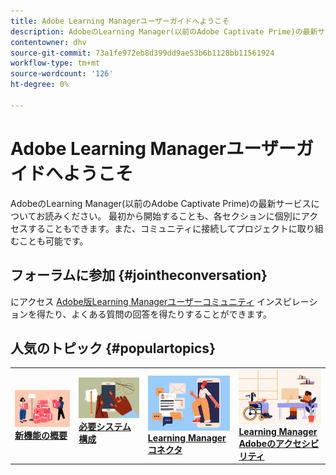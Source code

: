 ```yaml
---
title: Adobe Learning Managerユーザーガイドへようこそ
description: AdobeのLearning Manager(以前のAdobe Captivate Prime)の最新サービスについて説明します。 最初から開始することも、各セクションに個別にアクセスすることもできます。また、コミュニティに接続してプロジェクトに取り組むことも可能です。
contentowner: dhv
source-git-commit: 73a1fe972eb8d399dd9ae53b6b1128bb11561924
workflow-type: tm+mt
source-wordcount: '126'
ht-degree: 0%

---
```



# Adobe Learning Managerユーザーガイドへようこそ

AdobeのLearning Manager(以前のAdobe Captivate Prime)の最新サービスについてお読みください。 最初から開始することも、各セクションに個別にアクセスすることもできます。また、コミュニティに接続してプロジェクトに取り組むことも可能です。

## フォーラムに参加 {#jointheconversation}

にアクセス [Adobe版Learning Managerユーザーコミュニティ](https://community.adobe.com/t5/adobe-learning-manager/ct-p/ct-captivate-prime?page=1&amp;sort=latest_replies&amp;lang=all&amp;tabid=all) インスピレーションを得たり、よくある質問の回答を得たりすることができます。

## 人気のトピック {#populartopics}

<table style="table-layout:fixed">
 <tbody>
  <tr>
   <td>
    <a href="whats-new.md">
    <img alt="新機能" src="assets/prime-new.jpeg">
    </a>
    <div>
    <a href="whats-new.md"><strong>新機能の概要</strong></a>
    </div>
   </td>
   <td>
    <a href="system-requirements.md">
    <img alt="必要システム構成" src="assets/prime-reqs.jpeg">
    </a>
    <a href="whats-new.md"><strong>必要システム構成 </strong></a>
    </p>
   </td>
   <td>
    <a href="integration-admin/feature-summary/connectors.md">
    <img alt="コネクタ" src="assets/prime-connector.jpeg">
    </a>
    <div>
    <a href="integration-admin/feature-summary/connectors.md"><strong>Learning Managerコネクタ</strong></a>
    </div>
   </td>
   <td>
    <a href="accessibility-learning-manager.md">
    <img alt="accessibility" src="assets/prime-accessibility.jpeg">
    </a>
    <div>
    <a href="accessibility-learning-manager.md"><strong>Learning Manager Adobeのアクセシビリティ</strong></a>
    </div>
   </td>
  </tr>
 </tbody>
</table>
